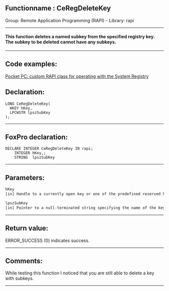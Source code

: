 <link rel="stylesheet" type="text/css" href="../../css/win32api.css">  
<link rel="stylesheet" href="https://cdnjs.cloudflare.com/ajax/libs/font-awesome/4.7.0/css/font-awesome.min.css">

## Functionname : CeRegDeleteKey
Group: Remote Application Programming (RAPI) - Library: rapi    
***  


#### This function deletes a named subkey from the specified registry key. The subkey to be deleted cannot have any subkeys.
***  


## Code examples:
[Pocket PC: custom RAPI class for operating with the System Registry](../../samples/sample_441.md)  

## Declaration:
```foxpro  
LONG CeRegDeleteKey(
  HKEY hKey,
  LPCWSTR lpszSubKey
);  
```  
***  


## FoxPro declaration:
```foxpro  
DECLARE INTEGER CeRegDeleteKey IN rapi;
	INTEGER hKey,;
	STRING  lpszSubKey  
```  
***  


## Parameters:
```txt  
hKey
[in] Handle to a currently open key or one of the predefined reserved handle values.

lpszSubKey
[in] Pointer to a null-terminated string specifying the name of the key to delete.  
```  
***  


## Return value:
ERROR_SUCCESS (0) indicates success.  
***  


## Comments:
While testing this function I noticed that you are still able to delete a key with subkeys.  
  
***  

